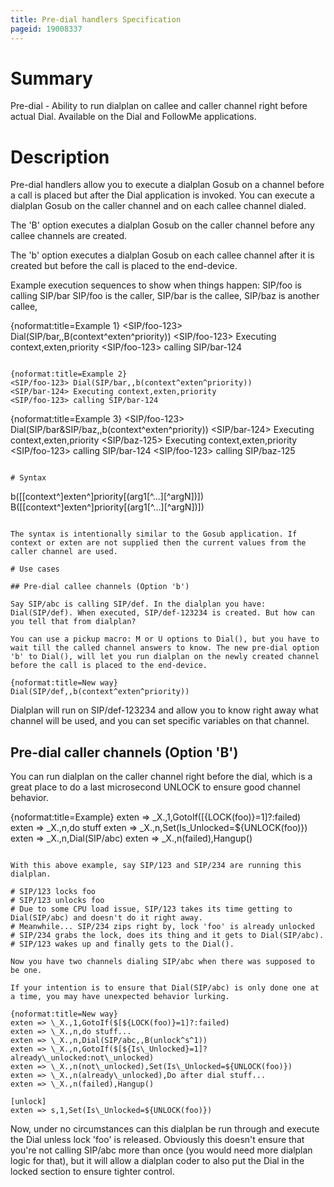```yaml
---
title: Pre-dial handlers Specification
pageid: 19008337
---
```




# Summary

Pre-dial - Ability to run dialplan on callee and caller channel right before actual Dial. Available on the Dial and FollowMe applications.

# Description

Pre-dial handlers allow you to execute a dialplan Gosub on a channel before a call is placed but after the Dial application is invoked. You can execute a dialplan Gosub on the caller channel and on each callee channel dialed.

The 'B' option executes a dialplan Gosub on the caller channel before any callee channels are created.

The 'b' option executes a dialplan Gosub on each callee channel after it is created but before the call is placed to the end-device.

Example execution sequences to show when things happen:
SIP/foo is calling SIP/bar
SIP/foo is the caller,
SIP/bar is the callee,
SIP/baz is another callee,

{noformat:title=Example 1}
<SIP/foo-123> Dial(SIP/bar,,B(context^exten^priority))
<SIP/foo-123> Executing context,exten,priority
<SIP/foo-123> calling SIP/bar-124
```

{noformat:title=Example 2}
<SIP/foo-123> Dial(SIP/bar,,b(context^exten^priority))
<SIP/bar-124> Executing context,exten,priority
<SIP/foo-123> calling SIP/bar-124
```

{noformat:title=Example 3}
<SIP/foo-123> Dial(SIP/bar&SIP/baz,,b(context^exten^priority))
<SIP/bar-124> Executing context,exten,priority
<SIP/baz-125> Executing context,exten,priority
<SIP/foo-123> calling SIP/bar-124
<SIP/foo-123> calling SIP/baz-125
```

# Syntax

```
b([[context^]exten^]priority[(arg1[^...][^argN])])
B([[context^]exten^]priority[(arg1[^...][^argN])])
```

The syntax is intentionally similar to the Gosub application. If context or exten are not supplied then the current values from the caller channel are used.

# Use cases

## Pre-dial callee channels (Option 'b')

Say SIP/abc is calling SIP/def. In the dialplan you have: Dial(SIP/def). When executed, SIP/def-123234 is created. But how can you tell that from dialplan?

You can use a pickup macro: M or U options to Dial(), but you have to wait till the called channel answers to know. The new pre-dial option 'b' to Dial(), will let you run dialplan on the newly created channel before the call is placed to the end-device.

{noformat:title=New way}
Dial(SIP/def,,b(context^exten^priority))
```

Dialplan will run on SIP/def-123234 and allow you to know right away what channel will be used, and you can set specific variables on that channel.

## Pre-dial caller channels (Option 'B')

You can run dialplan on the caller channel right before the dial, which is a great place to do a last microsecond UNLOCK to ensure good channel behavior.

{noformat:title=Example}
exten => \_X.,1,GotoIf($[${LOCK(foo)}=1]?:failed)
exten => \_X.,n,do stuff
exten => \_X.,n,Set(Is\_Unlocked=${UNLOCK(foo)})
exten => \_X.,n,Dial(SIP/abc)
exten => \_X.,n(failed),Hangup()
```

With this above example, say SIP/123 and SIP/234 are running this dialplan.

# SIP/123 locks foo
# SIP/123 unlocks foo
# Due to some CPU load issue, SIP/123 takes its time getting to Dial(SIP/abc) and doesn't do it right away.
# Meanwhile... SIP/234 zips right by, lock 'foo' is already unlocked
# SIP/234 grabs the lock, does its thing and it gets to Dial(SIP/abc).
# SIP/123 wakes up and finally gets to the Dial().

Now you have two channels dialing SIP/abc when there was supposed to be one.

If your intention is to ensure that Dial(SIP/abc) is only done one at a time, you may have unexpected behavior lurking.

{noformat:title=New way}
exten => \_X.,1,GotoIf($[${LOCK(foo)}=1]?:failed)
exten => \_X.,n,do stuff...
exten => \_X.,n,Dial(SIP/abc,,B(unlock^s^1))
exten => \_X.,n,GotoIf($[${Is\_Unlocked}=1]?already\_unlocked:not\_unlocked)
exten => \_X.,n(not\_unlocked),Set(Is\_Unlocked=${UNLOCK(foo)})
exten => \_X.,n(already\_unlocked),Do after dial stuff...
exten => \_X.,n(failed),Hangup()

[unlock]
exten => s,1,Set(Is\_Unlocked=${UNLOCK(foo)})
```

Now, under no circumstances can this dialplan be run through and execute the Dial unless lock 'foo' is released. Obviously this doesn't ensure that you're not calling SIP/abc more than once (you would need more dialplan logic for that), but it will allow a dialplan coder to also put the Dial in the locked section to ensure tighter control.

